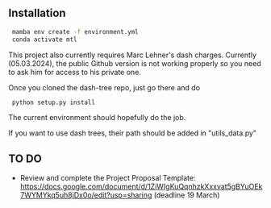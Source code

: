 Installation
-------------

   ```bash
    mamba env create -f environment.yml
    conda activate mtl
   ```

This project also currently requires Marc Lehner's dash charges. Currently (05.03.2024), the public Github version is not working properly so you need to ask him for access to his private one.

Once you cloned the dash-tree repo, just go there and do

   ```bash
    python setup.py install
   ```

The current environment should hopefully do the job.

If you want to use dash trees, their path should be added in "utils_data.py"

TO DO 
-------------
- Review and complete the Project Proposal Template: https://docs.google.com/document/d/1ZiWIgKuQqnhzkXxxvat5gBYuOEk7WYMYkq5uh8jDx0o/edit?usp=sharing (deadline 19 March)
